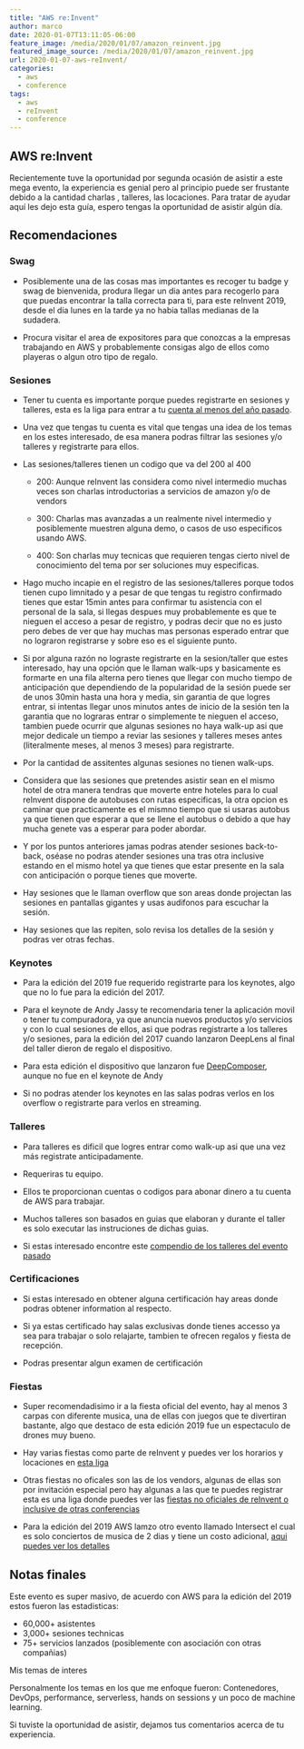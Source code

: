 ```yaml
---
title: "AWS re:Invent"
author: marco
date: 2020-01-07T13:11:05-06:00
feature_image: /media/2020/01/07/amazon_reinvent.jpg
featured_image_source: /media/2020/01/07/amazon_reinvent.jpg
url: 2020-01-07-aws-reInvent/
categories:
  - aws
  - conference
tags:
  - aws
  - reInvent
  - conference
---
```


## AWS re:Invent

Recientemente tuve la oportunidad por segunda ocasión de asistir a este mega evento, la experiencia es genial pero al principio puede ser frustante debido a la cantidad charlas , talleres, las locaciones. Para tratar de ayudar aquí les dejo esta guía, espero tengas la oportunidad de asistir algún día.


## Recomendaciones 

### Swag

* Posiblemente una de las cosas mas importantes es recoger tu badge y swag de bienvenida, produra llegar un dia antes para recogerlo para que puedas encontrar la talla correcta para ti, para este reInvent 2019, desde el dia lunes en la tarde ya no habia tallas medianas de la sudadera.
- Procura visitar el area de expositores para que conozcas a la empresas trabajando en AWS y probablemente consigas algo de ellos como playeras o algun otro tipo de regalo.

### Sesiones

* Tener tu cuenta es importante porque puedes registrarte en sesiones y talleres, esta es la liga para entrar a tu [cuenta al menos del año pasado][reinvent-login].

- Una vez que tengas tu cuenta es vital que tengas una idea de los temas en los estes interesado, de esa manera podras filtrar las sesiones y/o talleres y registrarte para ellos.

- Las sesiones/talleres tienen un codigo que va del 200 al 400
    * 200: Aunque reInvent las considera como nivel intermedio muchas veces son charlas introductorias a servicios de amazon y/o de vendors 

    - 300: Charlas mas avanzadas a un realmente nivel intermedio y posiblemente muestren alguna demo, o casos de uso especificos usando AWS.

    - 400: Son charlas muy tecnicas que requieren tengas cierto nivel de conocimiento del tema por ser soluciones muy especificas.

- Hago mucho incapie en el registro de las sesiones/talleres porque todos tienen cupo limnitado y a pesar de que tengas tu registro confirmado tienes que estar 15min antes para confirmar tu asistencia con el personal de la sala, si llegas despues muy probablemente es que te nieguen el acceso a pesar de registro, y podras decir que no es justo pero debes de ver que hay muchas mas personas esperado entrar que no lograron registrarse y sobre eso es el siguiente punto.

- Si por alguna razón no lograste registrarte en la sesion/taller que estes interesado, hay una opción que le llaman walk-ups y basicamente es formarte en una fila alterna pero tienes que llegar con mucho tiempo de anticipación que dependiendo de la popularidad de la sesión puede ser de unos 30min hasta una hora y media, sin garantia de que logres entrar, si intentas llegar unos minutos antes de inicio de la sesión ten la garantia que no lograras entrar o simplemente te nieguen el acceso, tambien puede ocurrir que algunas sesiones no haya walk-up asi que mejor dedicale un tiempo a reviar las sesiones y talleres meses antes (literalmente meses, al menos 3 meses) para registrarte.

- Por la cantidad de assitentes algunas sesiones no tienen walk-ups.

- Considera que las sesiones que pretendes asistir sean en el mismo hotel de otra manera tendras que moverte entre hoteles para lo cual reInvent dispone de autobuses con rutas especificas, la otra opcion es caminar que practicamente es el mismno tiempo que si usaras autobus ya que tienen que esperar a que se llene el autobus o debido a que hay mucha genete vas a esperar para poder abordar.

- Y por los puntos anteriores jamas podras atender sesiones back-to-back, oséase no podras atender sesiones una tras otra inclusive estando en el mismo hotel ya que tienes que estar presente en la sala con anticipación o porque tienes que moverte.

- Hay sesiones que le llaman overflow que son areas donde projectan las sesiones en pantallas gigantes y usas audifonos para escuchar la sesión.

- Hay sesiones que las repiten, solo revisa los detalles de la sesión y podras ver otras fechas.

### Keynotes

* Para la edición del 2019 fue requerido registrarte para los keynotes, algo que no lo fue para la edición del 2017.

- Para el keynote de Andy Jassy te recomendaria tener la aplicación movil o tener tu compuradora, ya que anuncia nuevos productos y/o servicios y con lo cual sesiones de ellos, asi que podras registrarte a los talleres y/o sesiones, para la edición del 2017 cuando lanzaron DeepLens al final del taller dieron de regalo el dispositivo.

- Para esta edición el dispositivo que lanzaron fue [DeepComposer], aunque no fue en el keynote de Andy

- Si no podras atender los keynotes en las salas podras verlos en los overflow o registrarte para verlos en streaming.

### Talleres

* Para talleres es dificil que logres entrar como walk-up asi que una vez más registrate anticipadamente.

- Requeriras tu equipo.

- Ellos te proporcionan cuentas o codigos para abonar dinero a tu cuenta de AWS para trabajar.

- Muchos talleres son basados en guias que elaboran y durante el taller es solo executar las instruciones de dichas guias.

- Si estas interesado encontre este [compendio de los talleres del evento pasado][reInvent-workshop-links]

### Certificaciones

* Si estas interesado en obtener alguna certificación hay areas donde podras obtener information al respecto.

- Si ya estas certificado hay salas exclusivas donde tienes accesso ya sea para trabajar o solo relajarte, tambien te ofrecen regalos y fiesta de recepción.

- Podras presentar algun examen de certificación

### Fiestas

* Super recomendadisimo ir a la fiesta oficial del evento, hay al menos 3 carpas con diferente musica, una de ellas con juegos que te divertiran bastante, algo que destaco de esta edición 2019 fue un espectaculo de drones muy bueno.

- Hay varias fiestas como parte de reInvent y puedes ver los horarios y locaciones en [esta liga][reInvent-parties]

- Otras fiestas no oficales son las de los vendors, algunas de ellas son por invitación especial pero hay algunas a las que te puedes registrar esta es una liga donde puedes ver las [fiestas no oficiales de reInvent o inclusive de otras conferencias][unoficial-reInvent-parties]

- Para la edición del 2019 AWS lamzo otro evento llamado Intersect el cual es solo conciertos de musica de 2 dias y tiene un costo adicional, [aqui puedes ver los detalles][aws-intersect]

## Notas finales

Este evento es super masivo, de acuerdo con AWS para la edición del 2019 estos fueron las estadisticas:

- 60,000+ asistentes
- 3,000+ sesiones technicas
- 75+ servicios lanzados (posiblemente con asociación con otras compañias)


Mis temas de interes

Personalmente los temas en los que me enfoque fueron: Contenedores, DevOps, performance, serverless, hands on sessions y un poco de machine learning.

Si tuviste la oportunidad de asistir, dejamos tus comentarios acerca de tu experiencia.


[reinvent-login]: https://www.portal.reinvent.awsevents.com/connect/login.ww
[reInvent-workshop-links]: https://alestic.com/2019/12/aws-reinvent-2019-workshops-jennine/
[reInvent-parties]: https://reinvent.awsevents.com/play/
[unoficial-reInvent-parties]: http://conferenceparties.com/reinvent2019/
[aws-intersect]: https://intersect.aws/
[DeepComposer]: https://aws.amazon.com/deepcomposer/